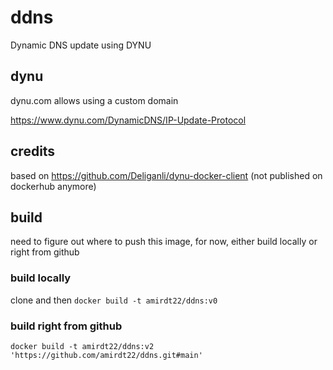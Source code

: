 # ddns
Dynamic DNS update using DYNU

## dynu

dynu.com allows using a custom domain

https://www.dynu.com/DynamicDNS/IP-Update-Protocol

## credits

based on https://github.com/Deliganli/dynu-docker-client
(not published on dockerhub anymore)

## build

need to figure out where to push this image, for now, either build locally or right from github

### build locally

clone and then `docker build -t amirdt22/ddns:v0`

### build right from github

`docker build -t amirdt22/ddns:v2 'https://github.com/amirdt22/ddns.git#main'`
